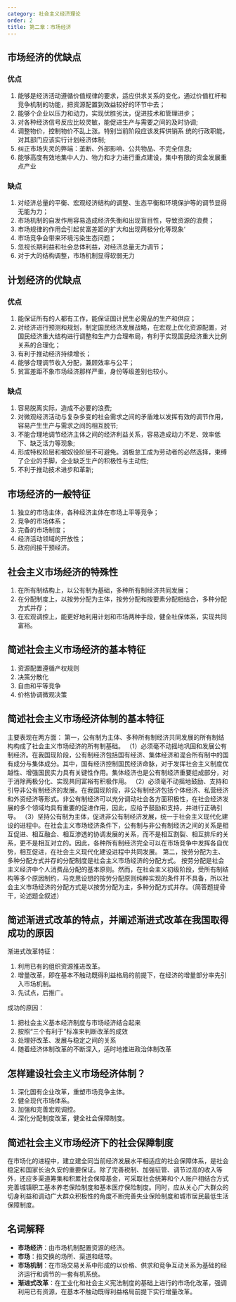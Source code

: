 ```yaml
---
category: 社会主义经济理论
order: 2
title: 第二章：市场经济
---
```



## 市场经济的优缺点

### 优点

1. 能够是经济活动遵循价值规律的要求，适应供求关系的变化，通过价值杠杆和竞争机制的功能，把资源配置到效益较好的环节中去；
2. 能够个企业以压力和动力，实现优胜劣汰，促进技术和管理进步；
3. 对各种经济信号反应比较灵敏，能促进生产与需要之间的及时协调;
4. 调整物价，控制物价不乱上涨。特别当前阶段应该发挥供销系 统的行政职能，对其部门应该实行计划经济体制;
5. 纠正市场失灵的弊端：垄断、外部影响、公共物品、不完全信息;
6. 能够高度有效地集中人力、物力和才力进行重点建设，集中有限的资金发展重点产业

### 缺点

1. 对经济总量的平衡、宏观经济结构的调整、生态平衡和环境保护等的调节显得无能为力；
2. 市场机制的自发作用容易造成经济失衡和出现盲目性，导致资源的浪费；
3. 市场规律的作用会引起贫富差距的扩大和出现两极分化等现象‘
4. 市场竞争会带来环境污染生态问题；
5. 忽视长期利益和社会总体利益，对经济总量无力调节；
6. 对于大的结构调整，市场机制显得软弱无力

## 计划经济的优缺点

### 优点

1. 能保证所有的人都有工作，能保证国计民生必需品的生产和供应；
2. 对经济进行预测和规划，制定国民经济发展战略，在宏观上优化资源配置，对国民经济重大结构进行调整和生产力合理布局，有利于实现国民经济重大比例关系的合理化；
3. 有利于推动经济持续增长；
4. 能够合理调节收入分配，兼顾效率与公平；
5. 贫富差距不象市场经济那样严重，身份等级差别也较小。

### 缺点
1. 容易脱离实际，造成不必要的浪费;
2. 对微观经济活动与复杂多变的社会需求之间的矛盾难以发挥有效的调节作用，容易产生生产与需求之间的相互脱节;
3. 不能合理地调节经济主体之间的经济利益关系，容易造成动力不足、效率低下、缺乏活力等现象;
4. 形成特权阶层和被奴役阶层不可避免。消极怠工成为劳动者的必然选择，束缚了企业的手脚，企业缺乏生产的积极性与主动性;
5. 不利于推动技术进步和革新;

## 市场经济的一般特征

1. 独立的市场主体，各种经济主体在市场上平等竞争；
2. 竞争的市场体系；
3. 完备的市场制度；
4. 经济活动领域的开放性；
5. 政府间接干预经济。

## 社会主义市场经济的特殊性

1. 在所有制结构上，以公有制为基础，多种所有制经济共同发展；
2. 在分配制度上，以按劳分配为主体，按劳分配和按要素分配相结合，多种分配方式并存；
3. 在宏观调控上，能更好地利用计划和市场两种手段，健全社保体系，实现共同富裕。


## 简述社会主义市场经济的基本特征

1. 资源配置遵循产权规则
2. 决策分散化
3. 自由和平等竞争
4. 价格协调微观决策

## 简述社会主义市场经济体制的基本特征

主要表现在两方面：
    第一，公有制为主体、多种所有制经济共同发展的所有制结构构成了社会主义市场经济的所有制基础。
   （1）必须毫不动摇地巩固和发展公有制经济。在我国现阶段，公有制经济包括国有经济、集体经济和混合所有制中的国有成分与集体成分。其中，国有经济控制国民经济命脉，对于发挥社会主义制度优越性、增强国民实力具有关键性作用。集体经济也是公有制经济重要组成部分，对于消除两极分化、实现共同富裕有积极作用。
   （2）必须毫不动摇地鼓励、支持和引导非公有制经济的发展。在我国现阶段，非公有制经济包括个体经济、私营经济和外资经济等形式。非公有制经济可以充分调动社会各方面积极性，在社会经济发展的多个领域均具有重要的促进作用，因此，应给予鼓励和支持，并进行正确引导。
（3）坚持公有制为主体，促进非公有制经济发展，统一于社会主义现代化建设的进程中。在社会主义市场经济条件下，公有制与非公有制经济之间的关系是相互促进、相互融合、相互渗透的协调发展的关系，而不是相互割裂、相互排斥的关系，更不是相互对立的。因此，各种所有制经济完全可以在市场竞争中发挥各自优势，相互促进，在社会主义现代化建设进程中共同发展。
    第二，按劳分配为主、多种分配方式并存的分配制度是社会主义市场经济的分配方式。 
按劳分配是社会主义经济中个人消费品分配的基本原则。然而，在社会主义初级阶段，受所有制结构等多个原因制约，马克思设想的按劳分配原则纯粹实现的条件并不具备，所以社会主义市场经济的分配方式是以按劳分配为主，多种分配方式并存。（简答题提骨干，论述题全叙述）

## 简述渐进式改革的特点，并阐述渐进式改革在我国取得成功的原因

渐进式改革特征：

1. 利用已有的组织资源推进改革。
2. 增量改革，即在基本不触动既得利益格局的前提下，在经济的增量部分率先引入市场机制。
3. 先试点，后推广。

成功的原因：

1. 把社会主义基本经济制度与市场经济结合起来
2. 按照“三个有利于”标准来判断改革的成效
3. 处理好改革、发展与稳定之间的关系
4. 随着经济体制改革的不断深入，适时地推进政治体制改革

## 怎样建设社会主义市场经济体制？

1. 深化国有企业改革，重塑市场竞争主体。
2. 健全现代市场体系。
3. 加强和完善宏观调控。
4. 深化分配制度改革，健全社会保障制度。

## 简述社会主义市场经济下的社会保障制度

在市场化的进程中，建立建全同当前经济发展水平相适应的社会保障体系，是社会稳定和国家长治久安的重要保证。除了完善税制、加强征管、调节过高的收入等外，还应多渠道筹集和积累社会保障基金，可采取社会统筹和个人账户相结合方式完善城镇职工基本养老保险制度和基本医疗保险制度。同时，应从关心广大群众的切身利益和调动广大群众积极性的角度不断完善失业保险制度和城市居民最低生活保障制度。

## 名词解释

* **市场经济**：由市场机制配置资源的经济。
* **市场**：指交换的场所、渠道和纽带。
* **市场机制**：在市场交易关系中形成的以价格、供求和竞争互动关系为基础的经济运行和调节的一套有机系统。
* **渐进式改革**：在工业化和社会主义宪法制度的基础上进行的市场化改革，强调利用已有资源，在基本不触动既得利益格局前提下实行增量改革。